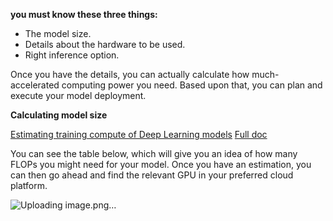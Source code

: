 <b>you must know these three things:</b>

  - The model size.
  - Details about the hardware to be used.
  - Right inference option.

Once you have the details, you can actually calculate how much-accelerated computing power you need. Based upon that, you can plan and execute your model deployment. 

<b>Calculating model size</b>

[Estimating training compute of Deep Learning models](https://www.lesswrong.com/posts/HvqQm6o8KnwxbdmhZ/estimating-training-compute-of-deep-learning-models)
[Full doc](https://docs.google.com/document/d/1J2BX9jkE5nN5EA1zYRN0lHhdCf1YkiFERc_nwiYqCOA/edit)

You can see the table below, which will give you an idea of how many FLOPs you might need for your model. Once you have an estimation, you can then go ahead and find the relevant GPU in your preferred cloud platform. 

![Uploading image.png…]()
